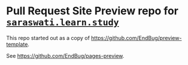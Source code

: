 # Pull Request Site Preview repo for [`saraswati.learn.study`](https://github.com/www-learn-study/saraswati.learn.study)

This repo started out as a copy of https://github.com/EndBug/preview-template.

See https://github.com/EndBug/pages-preview.
